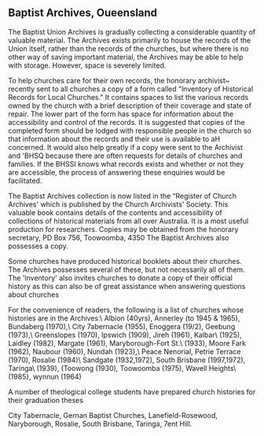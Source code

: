 ## Baptist Archives, Oueensland

The Baptist Union Archives is gradually collecting a
considerable quantity of valuable material. The Archives exists
primarily to house the records of the Union itself, rather than the
records of the churches, but where there is no other way of saving
important material, the Archives may be able to help with storage.
However, space is severely limited.

To help churches care for their own records, the honorary
archivist~ recently sent to all churches a copy of a form called
"lnventory of Historical Records for Local Churches." It contains
spaces to list the various records owned by the church with a brief
description of their coverage and state of repair. The lower part of
the form has space for information about the accessibility and control
of the records. It is suggested that copies of the completed form
should be lodged with responsible people in the church so that
information about the records and their use is available to aH
concerned. It would also help greatly if a copy were sent to the
Archivist and 'BHSQ because there are often requests for details of
churches and families. If the BHSSI knows what records exists and
whether or not they are accessible, the process of answering these
enquiries would be facilitated.

The Baptist Archives collection is now listed in the “Register
of Church Archives' which is published by the Church Archivists'
Society. This valuable book contains details of the contents and
accessibility of collections of historical materials from all over
Australia. lt is a most useful production for researchers. Copies may
be obtained from the honorary secretary, PD Box 756, Toowoomba, 4350
The Baptist Archives also possesses a copy.

Some churches have produced historical booklets about their
churches. The Archives possesses several of these, but not
necessarily all of them. The 'lnventory' also invites churches to
donate a copy of their official history as this can also be of great
assistance when answering questions about churches

For the convenience of readers, the following is a list of
churches whose histories are in the Archives:\\
Albion (40yrs), Annerley (to 1945 & 1965), Bundaberg (1970),\\
City 7abernacle {1955), Enoggera (19/2), Geebung (1973),\\
Greenslopes (1970), Ipswich (1909), Jireh (1961), Kalbar\\
(1925), Laidley (1982), Margate (1961), Maryborough-Fort St.\\
(1933), Moore Fark (1962), Naubour (1960), Nundah (1923),\\
Peace Nenorial, Petrie Terrace (1970), Rosalie (1984)\\
Sandgate (1932,1972), South Brisbane (1997,1972), Taringa\\
(1939), (Toowong (1930), Toowoomba (1975), Wavell Heights\\
(1985}, wynnun (1964)

A number of theological college students have prepared church
histories for their graduation theses

City Tabernacle, Gernan Baptist Churches, Lanefield-Rosewood,
Naryborough, Rosalie, South Brisbane, Taringa, 7ent Hill.